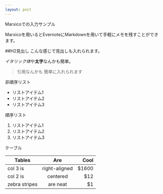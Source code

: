 ```yaml
---
layout: post
---
```

Marxicoでの入力サンプル
 
Marxicoを用いるとEvernoteにMarkdownを用いて手軽にメモを残すことができます。
 
##H2見出し
こんな感じで見出しも入れられます。
 
*イタリック体*や**太字**なんかも簡単。
 
>引用なんかも
>簡単に入れられます
 
非順序リスト
 
+ リストアイテム1
+ リストアイテム2
+ リストアイテム3
 
順序リスト
 
1. リストアイテム1
2. リストアイテム2
3. リストアイテム3
 
テーブル

| Tables        | Are           | Cool  |
| ------------- |:-------------:| -----:|
| col 3 is      | right-aligned | $1600 |
| col 2 is      | centered      |   $12 |
| zebra stripes | are neat      |    $1 |
